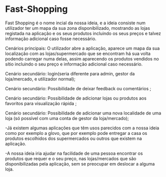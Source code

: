 # Fast-Shopping


Fast Shopping é o nome incial da nossa ideia, e a ideia consiste num utilizador ter um mapa da sua zona disponibilizado,
mostrando as lojas registada na aplicação e os seus produtos incluindo os seus preços e talvez informação adicional caso fosse necessário.

Cenários principais: O utilizador abre a aplicação, aparece um mapa da sua localização com as lojas/supermercado que se encontram há sua volta
podendo carregar numa delas, assim aparecendo os produtos vendidos no sítio incluindo o seu preço e informação adicional caso necessário.

Cenário secundário: login(seria diferente para admin, gestor da loja/mercado, e utilizador normal);

Cenário secundário: Possibilidade de deixar feedback ou comentários ;

Cenário secundário: Possibilidade de adicionar lojas ou produtos aos favoritos para visualização rápida ;

Cenário secundário: Possibilidade de adicionar uma nova localidade de uma loja (só possível com uma conta de gestor da loja/mercado); 

-Já existem algumas aplicações que têm usos parecidos com a nossa ideia como por exemplo a glovo, que por exemplo pode entregar 
a casa os produtos escolhidos dos supermercados ou outros que existem na aplicação.

-A nossa ideia iria ajudar na facilidade de uma pessoa encontrar os produtos que requer e o seu preço, nas lojas/mercados que são 
disponibilizadas pela aplicação, sem se preocupar em deslocar a alguma loja.
